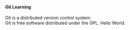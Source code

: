 #### Git Learning
Git is a distributed version control system.  
Git is free software distributed under the GPL.
Hello World.